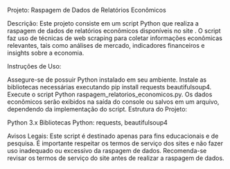 Projeto: Raspagem de Dados de Relatórios Econômicos

Descrição:
Este projeto consiste em um script Python que realiza a raspagem de dados de relatórios econômicos disponíveis no site . O script faz uso de técnicas de web scraping para coletar informações econômicas relevantes, tais como análises de mercado, indicadores financeiros e insights sobre a economia.

Instruções de Uso:

Assegure-se de possuir Python instalado em seu ambiente.
Instale as bibliotecas necessárias executando pip install requests beautifulsoup4.
Execute o script Python raspagem_relatorios_economicos.py.
Os dados econômicos serão exibidos na saída do console ou salvos em um arquivo, dependendo da implementação do script.
Estrutura do Projeto:



Python 3.x
Bibliotecas Python: requests, beautifulsoup4



Avisos Legais:
Este script é destinado apenas para fins educacionais e de pesquisa. É importante respeitar os termos de serviço dos sites e não fazer uso inadequado ou excessivo da raspagem de dados. Recomenda-se revisar os termos de serviço do site antes de realizar a raspagem de dados.
